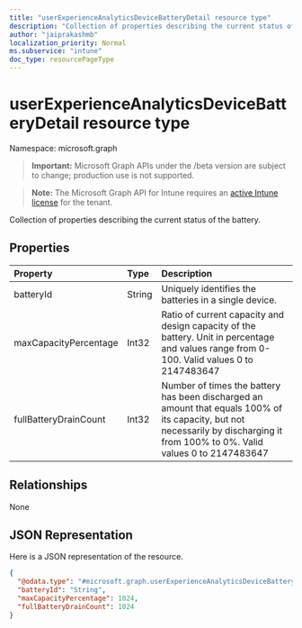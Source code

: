 ```yaml
---
title: "userExperienceAnalyticsDeviceBatteryDetail resource type"
description: "Collection of properties describing the current status of the battery."
author: "jaiprakashmb"
localization_priority: Normal
ms.subservice: "intune"
doc_type: resourcePageType
---
```


# userExperienceAnalyticsDeviceBatteryDetail resource type

Namespace: microsoft.graph
> **Important:** Microsoft Graph APIs under the /beta version are subject to change; production use is not supported.

> **Note:** The Microsoft Graph API for Intune requires an [active Intune license](https://go.microsoft.com/fwlink/?linkid=839381) for the tenant.


Collection of properties describing the current status of the battery.

## Properties
|Property|Type|Description|
|:---|:---|:---|
|batteryId|String|Uniquely identifies the batteries in a single device.|
|maxCapacityPercentage|Int32|Ratio of current capacity and design capacity of the battery. Unit in percentage and values range from 0-100. Valid values 0 to 2147483647|
|fullBatteryDrainCount|Int32|Number of times the battery has been discharged an amount that equals 100% of its capacity, but not necessarily by discharging it from 100% to 0%. Valid values 0 to 2147483647|

## Relationships
None

## JSON Representation
Here is a JSON representation of the resource.
<!-- {
  "blockType": "resource",
  "@odata.type": "microsoft.graph.userExperienceAnalyticsDeviceBatteryDetail"
}
-->
``` json
{
  "@odata.type": "#microsoft.graph.userExperienceAnalyticsDeviceBatteryDetail",
  "batteryId": "String",
  "maxCapacityPercentage": 1024,
  "fullBatteryDrainCount": 1024
}
```
